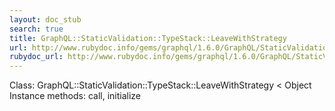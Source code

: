 ```yaml
---
layout: doc_stub
search: true
title: GraphQL::StaticValidation::TypeStack::LeaveWithStrategy
url: http://www.rubydoc.info/gems/graphql/1.6.0/GraphQL/StaticValidation/TypeStack/LeaveWithStrategy
rubydoc_url: http://www.rubydoc.info/gems/graphql/1.6.0/GraphQL/StaticValidation/TypeStack/LeaveWithStrategy
---
```


Class: GraphQL::StaticValidation::TypeStack::LeaveWithStrategy < Object
Instance methods:
call, initialize

